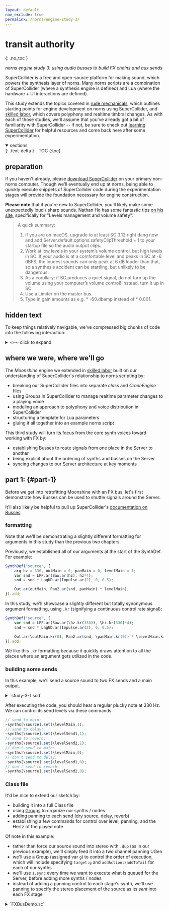 ```yaml
---
layout: default
nav_exclude: true
permalink: /norns/engine-study-3/
---
```


# transit authority
{: .no_toc }

*norns engine study 3: using audio busses to build FX chains and aux sends*

SuperCollider is a free and open-source platform for making sound, which powers the synthesis layer of norns. Many norns scripts are a combination of SuperCollider (where a synthesis engine is defined) and Lua (where the hardware + UI interactions are defined).

This study extends the topics covered in [rude mechanicals](/docs/norns/engine-study-1/), which outlines starting points for engine development on norns using SuperCollider, and [skilled labor](/docs/norns/engine-study-2/), which covers polyphony and realtime timbral changes. As with each of those studies, we'll assume that you've already got a bit of familiarity with SuperCollider -- if not, be sure to check out [learning SuperCollider](/docs/norns/studies/#learning-supercollider) for helpful resources and come back here after some experimentation.

<details open markdown="block">
  <summary>
    sections
  </summary>
  {: .text-delta }
- TOC
{:toc}
</details>

## preparation

If you haven't already, please [download SuperCollider](https://supercollider.github.io) on your primary non-norns computer. Though we'll eventually end up at norns, being able to quickly execute snippets of SuperCollider code during the experimentation stages will provide the foundation necessary for engine construction.

**Please note** that if you're new to SuperCollider, you'll likely make some unexpectedly loud / sharp sounds. Nathan Ho has some fantastic tips [on his site](https://nathan.ho.name/posts/supercollider-tips/), specifically for "Levels management and volume safety":

> A quick summary:
>
> 1. If you are on macOS, upgrade to at least SC 3.12 right dang now and add Server.default.options.safetyClipThreshold = 1 to your startup file so the audio output clips.  
> 2. Work at low levels in your system’s volume control, but high levels in SC. If your audio is at a comfortable level and peaks in SC at -6 dBFS, the loudest sounds can only peak at 6 dB louder than that, so a synthesis accident can be startling, but unlikely to be dangerous.  
> 3. As a corollary: if SC produces a quiet signal, do not turn up the volume using your computer’s volume control! Instead, turn it up in SC.  
> 4. Use a Limiter on the master bus.  
> 5. Type in gain amounts as e.g. * -60.dbamp instead of * 0.001.

## hidden text

To keep things relatively navigable, we've compressed big chunks of code into the following interaction:

<details closed markdown="block">

<summary>
<~~ click to expand
</summary>
Hello! This is how big chunks of code will be presented throughout the study.  
Please be sure to expand them as you come across them, otherwise the study will feel like it's missing a lot of crucial information.
</details>

## where we were, where we'll go

The *Moonshine* engine we extended in [skilled labor](/docs/norns/engine-study-2/) built on our understanding of SuperCollider's relationship to norns scripting by:

- breaking our SuperCollider files into separate *class* and *CroneEngine* files
- using Groups in SuperCollider to manage realtime parameter changes to a playing voice
- modeling an approach to polyphony and voice distribution in SuperCollider
- structuring a template for Lua parameters
- gluing it all together into an example norns script

This third study will turn its focus from the core synth voices toward working with FX by:

- establishing Busses to route signals from one place in the Server to another
- being explicit about the ordering of synths and busses on the Server
- syncing changes to our Server architecture at key moments

## part 1: {#part-1}

Before we get into retrofitting Moonshine with an FX bus, let's first demonstrate how Busses can be used to shuttle signals around the Server.

It'll also likely be helpful to pull up SuperCollider's [documentation on Busses](https://doc.sccode.org/Tutorials/Getting-Started/11-Busses.html).

### formatting

Note that we'll be demonstrating a slightly different formatting for arguments in this study than the previous two chapters.

Previously, we established all of our arguments at the start of the SynthDef. For example:

```js
SynthDef("source", {
	arg hz = 330, outMain = 0, panMain = 0, levelMain = 1;
	var snd = LPF.ar(Saw.ar(hz), hz*4);
	snd = snd * LagUD.ar(Impulse.ar(2), 0, 0.5);

	Out.ar(outMain, Pan2.ar(snd, panMain) * levelMain);
}).add;
```

In this study, we'll showcase a slightly different but totally synonymous argument formatting, using `.kr` (signifying a continuous control rate signal):

```js
SynthDef("source", {
	var snd = LPF.ar(Saw.ar(\hz.kr(330)), \hz.kr(330)*4);
	snd = snd * LagUD.ar(Impulse.ar(2), 0, 0.5);

	Out.ar(\outMain.kr(0), Pan2.ar(snd, \panMain.kr(0)) * \levelMain.kr(1));
}).add;
```

We like this `.kr` formatting because it quickly draws attention to all the places where an argument gets utilized in the code.

### building some sends

In this example, we'll send a source sound to two FX sends and a main output.

<details closed markdown="block">

<summary>
`study-3-1.scd`
</summary>

```js
// SC Bus exercise 1: building some sends

// CMD + ENTER / CTRL + ENTER from here to run the code
(
// create a Dictionary of synths:
~synths = Dictionary.new;

// create a Dictionary of audio busses:
~busses = Dictionary.new;
~busses[\mainOut] = Bus.audio(server: Server.default, numChannels: 2);
~busses[\delaySend] = Bus.audio(server: Server.default, numChannels: 2);
~busses[\reverbSend] = Bus.audio(server: Server.default, numChannels: 2);

// alias our Server:
s = Server.default;

// make a Routine, so that we can sync changes to the Server
Routine{

	// define our source sound:
	SynthDef("source", {
		var snd = LPF.ar(Saw.ar(\hz.kr(330)), \hz.kr(330)*4);
		snd = snd * LagUD.ar(Impulse.ar(2), 0, 0.5);

		Out.ar(\outMain.kr, (snd * \levelMain.kr(1)).dup); // .dup = send stereo signal
		Out.ar(\outSend1.kr, (snd * \levelSend1.kr(0)).dup);
		Out.ar(\outSend2.kr, (snd * \levelSend2.kr(0)).dup);
	}).add;

	// define our delay:
	SynthDef("delay", {
		Out.ar(\out.kr, CombC.ar(In.ar(\in.kr, 2),1.0,0.2,3.2));
	}).add;

	// define our reverb:
	SynthDef("reverb", {
		var sig = In.ar(\in.kr, 2);
		Out.ar(\out.kr, FreeVerb2.ar(sig[0], sig[1], 1.0, 0.7, 0.2, 1.5));
	}).add;

	// define our main output:
	SynthDef("main", {
		Out.ar(\out.kr, In.ar(\in.kr, 2));
	}).add;

	// we sync the Server here so that the common SynthDefs above
	//   are present on the Server when requested below
	s.sync;

	// build our source + pass it arguments:
	~synths[\source] = Synth.new("source", [
		\outMain, ~busses[\mainOut], // connecting to the mainOut bus
		\outSend1, ~busses[\delaySend], // connecting to the delaySend bus
		\outSend2, ~busses[\reverbSend] // connecting to the reverbSend bus
	]);

	// build our delay AFTER our source
	//   and pass it arguments:
	~synths[\delay] = Synth.after(~synths[\source], "delay", [
		\in, ~busses[\delaySend], // input = the delaySend bus
		\out, ~busses[\mainOut] // output = the mainOut bus
	]);

	// build our reverb AFTER our delay
	//   and pass it arguments:
	~synths[\reverb] = Synth.after(~synths[\delay], "reverb", [
		\in, ~busses[\reverbSend], // input = the reverbSend bus
		\out, ~busses[\mainOut] // output = the mainOut bus
	]);

	// build our main output AFTER our reverb
	//   and pass it arguments:
	~synths[\main] = Synth.after(~synths[\reverb], "main", [
		\in, ~busses[\mainOut], // input = the mainOut bus
		\out, 0 // output = the default output device
	]);
}.play;
)
```
</details>

After executing the code, you should hear a regular plucky note at 330 Hz. We can control its send levels via these commands:

```js
// send to main:
~synths[\source].set(\levelMain,1);
// send to delay:
~synths[\source].set(\levelSend1,1);
// send to reverb:
~synths[\source].set(\levelSend2,1);
// don't send to main:
~synths[\source].set(\levelMain,0);
// don't send to delay:
~synths[\source].set(\levelSend1,0);
// don't send to reverb:
~synths[\source].set(\levelSend2,0);
```

### Class file

It'd be nice to extend our sketch by:

- building it into a full Class file
- using [Groups](https://doc.sccode.org/Classes/Group.html) to organize our synths / nodes
- adding panning to each send (dry source, delay, reverb)
- establishing a few commands for control over level, panning, and the Hertz of the played note

Of note in this example:

- rather than force our source sound into stereo with `.dup` (as in our previous example), we'll simply feed it into a two channel panning UGen
- we'll use a Group (assigned var `g`) to control the order of execution, which will include specifying `target:g` and `addAction:\addToTail` for each of our synths
- we'll use `s.sync` every time we want to execute what is queued for the Server, before adding more synths / nodes
- instead of adding a panning control to each stage's synth, we'll use panning to specify the stereo placement of the source as its *sent* into each FX stage

<details closed markdown="block">

<summary>
`FXBusDemo.sc`
</summary>
```js
// SC Bus exercise 2
// busses in a class with panning + commands

FXBusDemo {

	var <synths;
	var <busses;
	var <g;

	*new {
		^super.new.init();
	}

	init {
		var s = Server.default;
		synths = Dictionary.new;
		busses = Dictionary.new;

		Routine {
			// in this demo, source bus is mono / fx are stereo:
			busses[\source] = Bus.audio(s, 1);
			busses[\main_out] = Bus.audio(s, 2);
			busses[\reverb_send] = Bus.audio(s, 2);
			busses[\delay_send] = Bus.audio(s, 2);

			// define our patch synths, to control stereo field:
			SynthDef.new(\patch_pan, {
				Out.ar(\out.kr, Pan2.ar(In.ar(\in.kr), \pan.kr(0), \level.kr(1)));
			}).send(s);

			SynthDef.new(\patch_stereo, {
				Out.ar(\out.kr, In.ar(\in.kr, 2) * \level.kr(1));
			}).send(s);

			// add a group to order our synths / nodes:
			g = Group.new(s);

			// define our source synth:
			synths[\source] = SynthDef.new(\sourceBlip, {
				var snd = LPF.ar(Saw.ar(\hz.kr(330)), \hz.kr(330)*4);
				snd = snd * LagUD.ar(Impulse.ar(2), 0, 0.5);
				Out.ar(\out.kr, snd * \level.kr(0.5));
			}).play(target:g, addAction:\addToTail, args:[
				\out, busses[\source]
			]);

			// why are we syncing here? two reasons:
			// 1. so the common SynthDefs above are present on the Server when requested
			// 2. because the send synths below use \addToTail,
			//   we need the Server to finish creating the source synth before they are added
			s.sync;

			synths[\dry] = Synth.new(\patch_pan,
				target:g, addAction:\addToTail, args:[
					\in, busses[\source],
					\out, busses[\main_out],
					\level, 1.0
			]);

			synths[\delay_send] = Synth.new(\patch_pan,
				target:g, addAction:\addToTail, args:[
					\in, busses[\source],
					\out, busses[\delay_send],
					\level, 0.0
			]);

			synths[\reverb_send] = Synth.new(\patch_pan,
				target:g, addAction:\addToTail, args:[
					\in, busses[\source],
					\out, busses[\reverb_send],
					\level, 0.0
			]);

			synths[\delay] = SynthDef.new(\delay, {
				arg in, out, level=1;
				Out.ar(out, DelayC.ar(In.ar(in, 2), 1.0, 0.2, level));
			}).play(target:g, addAction:\addToTail, args:[
				\in, busses[\delay_send], \out, busses[\main_out]
			]);

			synths[\reverb] = SynthDef.new(\reverb, {
				arg in, out, level=1;
				Out.ar(out, FreeVerb.ar(In.ar(in, 2), 1.0, 0.9, 0.1, level));
			}).play(target:g, addAction:\addToTail, args:[
				\in, busses[\reverb_send], \out, busses[\main_out]
			]);

			// again, we want the next synth to actually be added *after* all others
			s.sync;

			synths[\main_out] = Synth.new(\patch_stereo,
				target:g, addAction:\addToTail, args: [
					\in, busses[\main_out], \out, 0
			]);

		}.play;
	}

	setLevel { arg key, val;
		synths[key].set(\level, val);
	}

	setPan { arg key, val;
		synths[key].set(\pan, val);
	}

	setHz { arg val;
		synths[\source].set(\hz, val);
	}

	// IMPORTANT: free Server resources and nodes when done!
	free {
		g.free;
		busses.do({arg bus; bus.free;});
	}

}
```
</details>

To move forward, we'll need to save this Class definition in a place on our non-norns computer where SuperCollider can find it. We've covered this process in [skilled labor](/docs/norns/engine-study-2/#class_example-1), so we won't repeat those steps here.

Now, to have your class definition useable in SuperCollider, recompile the class library via `Language > Recompile Class Library`.

#### instantiate the class

When the library recompiles, we should be able to instantiate the `FXBusDemo` Class and its associated methods like any other class in SuperCollider. To try it out, open a blank SuperCollider file and type + live-execute (<kbd>Ctrl-Enter</kbd> on Windows/Linux or <kbd>CMD-RETURN</kbd> on macOS) the following:

```
// take note of the server nodes that print:
s.queryAllNodes;

// execute this line to start up the FXBusDemo:
x = FXBusDemo.new();

// take another look at the server:
s.queryAllNodes;
// you should see a group present with 'sourceBlip', 'patch_pan', etc

// execute one cluster at a time:
x.setLevel(\delay_send,0.6);
x.setLevel(\reverb_send,0.6);

x.setPan(\dry,1);
x.setPan(\delay_send,-1);

x.setLevel(\dry, 0);
x.setPan(\reverb_send,1);

x.setHz(330/3);

x.setHz(330*0.75);
```

### further

If you feel prepared to explore both SuperCollider and Lua more deeply (and hopefully you do!), here are a few jumping-off points to extend the `Moonshine` engine:

- show parameter values on the screen
- create an on-norns interaction for parameter manipulation in the main script UI
- create a separate envelope for filter cutoff modulation

To continue exploring + creating new synthesis engines for norns, we highly recommend:

-  Zack Scholl's incredible resources for SuperCollider + norns explorations:
	-  [Tone to Drone](https://musichackspace.org/product/tone-to-drone-introduction-to-supercollider-for-monome-norns/)
	-  [Ample Samples](https://musichackspace.org/product/ample-samples-introduction-to-supercollider-for-monome-norns/
  - [Zack's #supercollider blog entries](https://schollz.com/tags/supercollider/)
- [Eli Fieldsteel's *fantastic* YouTube series](https://youtu.be/yRzsOOiJ_p4)
- [norns SuperCollider engines index](https://norns.community/libs-and-engines#supercollider-engines)

### acknowledgements

The `FXBusDemo` engine was written by Ezra Buchla + Dan Derks for [monome.org](https://monome.org).

This study's text was initiated by Dan Derks.